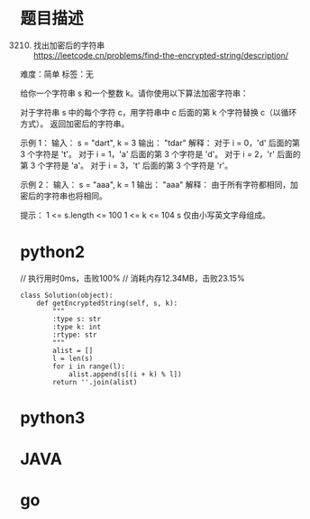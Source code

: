 # 题目描述

3210. 找出加密后的字符串  
https://leetcode.cn/problems/find-the-encrypted-string/description/  

难度：简单
标签：无

给你一个字符串 s 和一个整数 k。请你使用以下算法加密字符串：

对于字符串 s 中的每个字符 c，用字符串中 c 后面的第 k 个字符替换 c（以循环方式）。
返回加密后的字符串。

示例 1：
输入： s = "dart", k = 3
输出： "tdar"
解释：
对于 i = 0，'d' 后面的第 3 个字符是 't'。
对于 i = 1，'a' 后面的第 3 个字符是 'd'。
对于 i = 2，'r' 后面的第 3 个字符是 'a'。
对于 i = 3，'t' 后面的第 3 个字符是 'r'。

示例 2：
输入： s = "aaa", k = 1
输出： "aaa"
解释：
由于所有字符都相同，加密后的字符串也将相同。

提示：
1 <= s.length <= 100
1 <= k <= 104
s 仅由小写英文字母组成。

# python2

// 执行用时0ms，击败100%
// 消耗内存12.34MB，击败23.15%
```
class Solution(object):
    def getEncryptedString(self, s, k):
        """
        :type s: str
        :type k: int
        :rtype: str
        """
        alist = []
        l = len(s)
        for i in range(l):
            alist.append(s[(i + k) % l])
        return ''.join(alist)
```

# python3 

# JAVA

# go
